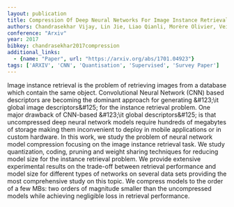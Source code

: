 ```yaml
---
layout: publication
title: Compression Of Deep Neural Networks For Image Instance Retrieval
authors: Chandrasekhar Vijay, Lin Jie, Liao Qianli, Morère Olivier, Veillard Antoine, Duan Lingyu, Poggio Tomaso
conference: "Arxiv"
year: 2017
bibkey: chandrasekhar2017compression
additional_links:
  - {name: "Paper", url: "https://arxiv.org/abs/1701.04923"}
tags: ['ARXIV', 'CNN', 'Quantisation', 'Supervised', 'Survey Paper']
---
```

Image instance retrieval is the problem of retrieving images from a database which contain the same object. Convolutional Neural Network (CNN) based descriptors are becoming the dominant approach for generating &amp;\#123;\it global image descriptors&amp;\#125; for the instance retrieval problem. One major drawback of CNN-based &amp;\#123;\it global descriptors&amp;\#125; is that uncompressed deep neural network models require hundreds of megabytes of storage making them inconvenient to deploy in mobile applications or in custom hardware. In this work, we study the problem of neural network model compression focusing on the image instance retrieval task. We study quantization, coding, pruning and weight sharing techniques for reducing model size for the instance retrieval problem. We provide extensive experimental results on the trade-off between retrieval performance and model size for different types of networks on several data sets providing the most comprehensive study on this topic. We compress models to the order of a few MBs: two orders of magnitude smaller than the uncompressed models while achieving negligible loss in retrieval performance.
